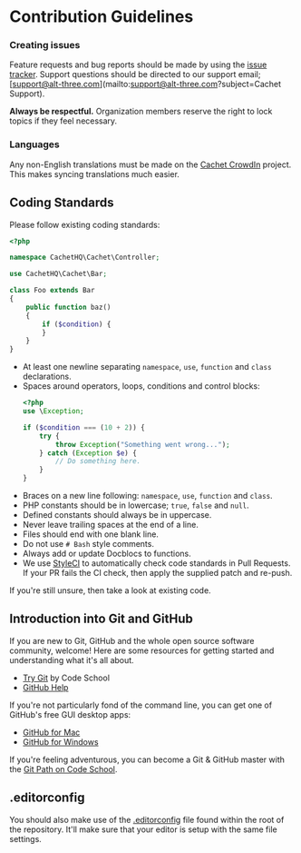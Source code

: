 # Contribution Guidelines

### Creating issues

Feature requests and bug reports should be made by using the [issue tracker](https://github.com/cachethq/Cachet/issues). Support questions should be directed to our support email; [support@alt-three.com](mailto:support@alt-three.com?subject=Cachet Support).

**Always be respectful.** Organization members reserve the right to lock topics if they feel necessary.

### Languages

Any non-English translations must be made on the [Cachet CrowdIn](https://translate.cachethq.io) project. This makes syncing translations much easier.

## Coding Standards

Please follow existing coding standards:

```php
<?php

namespace CachetHQ\Cachet\Controller;

use CachetHQ\Cachet\Bar;

class Foo extends Bar
{
    public function baz()
    {
        if ($condition) {
        }
    }
}

```

- At least one newline separating `namespace`, `use`, `function` and `class` declarations.
- Spaces around operators, loops, conditions and control blocks:
    ```php
    <?php
    use \Exception;

    if ($condition === (10 + 2)) {
        try {
            throw Exception("Something went wrong...");
        } catch (Exception $e) {
            // Do something here.
        }
    }
    ```
- Braces on a new line following: `namespace`, `use`, `function` and `class`.
- PHP constants should be in lowercase; `true`, `false` and `null`.
- Defined constants should always be in uppercase.
- Never leave trailing spaces at the end of a line.
- Files should end with one blank line.
- Do not use `# Bash` style comments.
- Always add or update Docblocs to functions.
- We use [StyleCI](https://styleci.io) to automatically check code standards in Pull Requests. If your PR fails the CI check, then apply the supplied patch and re-push.

If you're still unsure, then take a look at existing code.

## Introduction into Git and GitHub

If you are new to Git, GitHub and the whole open source software community, welcome! Here are some resources for getting started and understanding what it's all about.

- [Try Git](https://try.github.io/levels/1/challenges/1) by Code School
- [GitHub Help](https://help.github.com)

If you're not particularly fond of the command line, you can get one of GitHub's free GUI desktop apps:

- [GitHub for Mac](https://github.com/blog/1510-installing-git-from-github-for-mac)
- [GitHub for Windows](https://github.com/blog/1127-github-for-windows)

If you're feeling adventurous, you can become a Git & GitHub master with the [Git Path on Code School](https://www.codeschool.com/paths/git).

## .editorconfig

You should also make use of the [.editorconfig](/.editorconfig) file found within the root of the repository. It'll make sure that your editor is setup with the same file settings.
